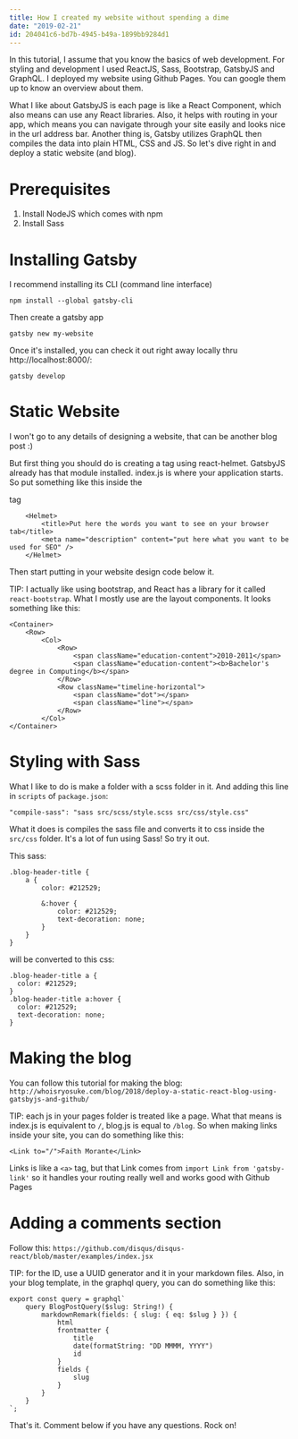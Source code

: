 ```yaml
---
title: How I created my website without spending a dime
date: "2019-02-21"
id: 204041c6-bd7b-4945-b49a-1899bb9284d1
---
```


In this tutorial, I assume that you know the basics of web development. For styling and development I used ReactJS, Sass, Bootstrap, GatsbyJS and GraphQL. I deployed my website using Github Pages. You can google them up to know an overview about them.

What I like about GatsbyJS is each page is like a React Component, which also means can use any React libraries. Also, it helps with routing in your app, which means you can navigate through your site easily and looks nice in the url address bar. Another thing is, Gatsby utilizes GraphQL then compiles the data into plain HTML, CSS and JS. So let's dive right in and deploy a static website (and blog).

# Prerequisites 

1. Install NodeJS which comes with npm
2. Install Sass

# Installing Gatsby

I recommend installing its CLI (command line interface)

    npm install --global gatsby-cli

Then create a gatsby app

    gatsby new my-website

Once it's installed, you can check it out right away locally thru http://localhost:8000/:

    gatsby develop

# Static Website

I won't go to any details of designing a website, that can be another blog post :)

But first thing you should do is creating a <head> tag using react-helmet. GatsbyJS already has that module installed.
index.js is where your application starts. So put something like this inside the <div> tag

        <Helmet>
            <title>Put here the words you want to see on your browser tab</title>
            <meta name="description" content="put here what you want to be used for SEO" />
        </Helmet>

Then start putting in your website design code below it. 

TIP: I actually like using bootstrap, and React has a library for it called `react-bootstrap`. What I mostly use are the layout components. It looks something like this: 

    <Container>
        <Row>
            <Col>
                <Row>
                    <span className="education-content">2010-2011</span>
                    <span className="education-content"><b>Bachelor's degree in Computing</b></span>
                </Row>
                <Row className="timeline-horizontal">
                    <span className="dot"></span>
                    <span className="line"></span>
                </Row>
            </Col>
    </Container>

# Styling with Sass

What I like to do is make a folder with a scss folder in it. And adding this line in `scripts` of `package.json`:

    "compile-sass": "sass src/scss/style.scss src/css/style.css"
    
What it does is compiles the sass file and converts it to css inside the `src/css` folder. It's a lot of fun using Sass! So try it out.

This sass:

    .blog-header-title {
        a {
            color: #212529;
    
            &:hover {
                color: #212529;
                text-decoration: none;
            }
        }
    }

will be converted to this css:

    .blog-header-title a {
      color: #212529;
    }
    .blog-header-title a:hover {
      color: #212529;
      text-decoration: none;
    }
    
# Making the blog

You can follow this tutorial for making the blog: `http://whoisryosuke.com/blog/2018/deploy-a-static-react-blog-using-gatsbyjs-and-github/`

TIP: each js in your pages folder is treated like a page. What that means is index.js is equivalent to `/`, blog.js is equal to `/blog`. So when making links inside your site, you can do something like this:

    <Link to="/">Faith Morante</Link>
    
Links is like a `<a>` tag, but that Link comes from `import Link from 'gatsby-link'` so it handles your routing really well and works good with Github Pages

# Adding a comments section

Follow this: `https://github.com/disqus/disqus-react/blob/master/examples/index.jsx`

TIP: for the ID, use a UUID generator and it in your markdown files. Also, in your blog template, in the graphql query, you can do something like this: 


    export const query = graphql`
        query BlogPostQuery($slug: String!) {
            markdownRemark(fields: { slug: { eq: $slug } }) {
                html
                frontmatter {
                    title
                    date(formatString: "DD MMMM, YYYY")
                    id
                }
                fields {
                    slug
                }
            }
        }
    `;

That's it. Comment below if you have any questions. Rock on!
    
    